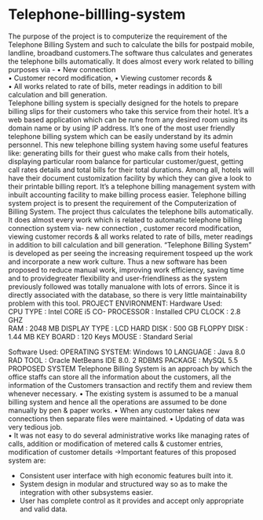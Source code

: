 # Telephone-billling-system
The purpose of the project is to computerize the requirement of the Telephone Billing System and such to calculate the bills for postpaid mobile, landline, broadband customers.The software thus calculates and generates the telephone bills automatically. It does almost every work related to billing purposes via - 
•  New connection  
•  Customer record modification, 
•  Viewing customer records  &  
• All works related to rate of bills, meter readings in addition to  bill calculation and bill generation.  
Telephone billing system is specially designed for the hotels to prepare billing slips for their customers who take this service from their hotel. It’s a web based application which can be rune from any desired room using its domain name or by using IP address. It’s one of the most user friendly telephone billing system which can be easily understand by its admin personnel. This new telephone billing system having some useful features like: generating bills for their guest who make calls from their hotels, displaying particular room balance for particular customer/guest, getting call rates details and total bills for their total durations. Among all, hotels will have their document customization facility by which they can give a look to their printable billing report. It’s a telephone billing management system with inbuilt accounting facility to make billing process easier. 
Telephone billing system project is to present the requirement of   the Computerization   of     Billing   System.   The   project   thus   calculates   the   telephone   bills  automatically. It does almost every work which is related to automatic telephone billing connection system via- new connection , customer record modification, viewing customer records  & all works related to rate of bills, meter readings in addition to bill calculation and
bill generation.
          “Telephone Billing System” is developed as per seeing the increasing requirement tospeed up the work and incorporate a new work culture. Thus a new software has been
proposed to  reduce manual work, improving work efficiency, saving time and to providegreater flexibility and user-friendliness as the  system previously followed was totally manualone with lots of errors.
Since it is directly associated with the database, so there is very
little maintainability problem with this tool.
PROJECT ENVIRONMENT: 
 Hardware Used:  
          CPU TYPE                :   Intel CORE i5
          CO- PROCESSOR   :    Installed 
          CPU CLOCK    :    2.8 GHZ  
             RAM             :    2048 MB 
          DISPLAY TYPE       :    LCD 
          HARD DISK              :    500 GB 
          FLOPPY DISK          :    1.44 MB 
          KEY BOARD : 120 Keys 
          MOUSE : Standard Serial 
          
Software Used: 
                  OPERATING SYSTEM: Windows 10
                  LANGUAGE  :  Java 8.0 
                  RAD TOOL : Oracle NetBeans IDE 8.0. 2
                            RDBMS PACKAGE  :  MySQL 5.5 
PROPOSED SYSTEM
Telephone Billing System is an approach by which the office staffs can store all the information about the customers, all the information of the Customers transaction and rectify them and review them whenever necessary. 
• The existing system is assumed to be a manual billing system and hence all the operations are assumed to be done manually by pen & paper works. 
• When any customer takes new connections then separate files were maintained. 
• Updating of data was very tedious job.  
• It was not easy to do several administrative works like managing rates of calls, addition or modification of metered calls & customer entries, modification of customer details
->Important features of this proposed system are:
* Consistent user interface with high economic features built into it. 
* System design in modular and structured way so as to make the integration 
with other subsystems easier.
 * User has complete control as it provides and accept only appropriate and valid 
data.
